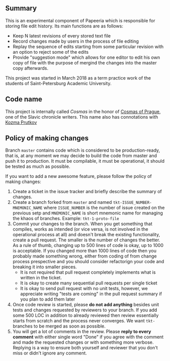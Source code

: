 ## Summary

This is an experimental component of Papeeria which is responsible for storing file edit history. Its main functions are as follows:

* Keep N latest revisions of every stored text file 
* Record changes made by users in the process of file editing
* Replay the sequence of edits starting from some particular revision with an option to reject some of the edits
* Provide "suggestion mode" which allows for one editor to edit his own copy of file with the purpose of mergind the changes into the master copy afterwards.

This project was started in March 2018 as a term practice work of the students of Saint-Petersburg Academic University.

## Code name

This project is internally called _Cosmas_ in the honor of [Cosmas of Prague](https://en.wikipedia.org/wiki/Cosmas_of_Prague), one of the Slavic chronicle writers. This name also has connotations with [Kozma Prutkov](https://ru.wikipedia.org/wiki/%D0%9A%D0%BE%D0%B7%D1%8C%D0%BC%D0%B0_%D0%9F%D1%80%D1%83%D1%82%D0%BA%D0%BE%D0%B2)

## Policy of making changes

Branch `master` contains code which is considered to be production-ready, that is, at any moment we may decide to build the code from master and push it to production. It must be compilable, it must be operational, it should be tested as much as possible.

If you want to add a new awesome feature, please follow the policy of making changes:

1. Create a ticket in the issue tracker and briefly describe the summary of changes.
1. Create a branch forked from `master` and named `tkt-ISSUE_NUMBER-MNEMONIC_NAME` where `ISSUE_NUMBER` is the number of issue created on the previous setp and `MNEMONIC_NAME` is short mnemonic name for managing the khaos of branches. Example: `tkt-1-proto-file`
1. Commit your changes to the branch. When you get something that compiles, works as intended (or vice versa, is not involved in the operational process at all) and doesn't break the existing functionality, create a pull request. The smaller is the number of changes the better. As a rule of thumb, changing up to 500 lines of code is okay, up to 1000 is acceptable. If you changed more than 1000 lines of code then you probably made something wrong, either from coding of from change process prespective and you should consider refactorign your code and breaking it into smaller pieces.
    * It is not required that pull request completely implements what is written in the ticket. 
    * It is okay to create many sequential pull requests per single ticket
    * It is okay to send pull request with no unit tests, however, we appreciate writing "tests are coming" in the pull request summary if you plan to add them later
1. Once code review is started, please **do not add anything** besides unit tests and changes requested by reviewers to your branch. If you add some 500 LOC in addition to already reviewed then review essentially starts from scratch and the process never converges. We want `tkt-` branches to be merged as soon as possible.
1. You will get a lot of comments in the review. Please **reply to every comment** with either single word "Done" if you agree with the comment and made the requested changes or with something more verbose. Replying is a way to ensure both yourself and reviewer that you don't miss or didn't ignore any comment.
